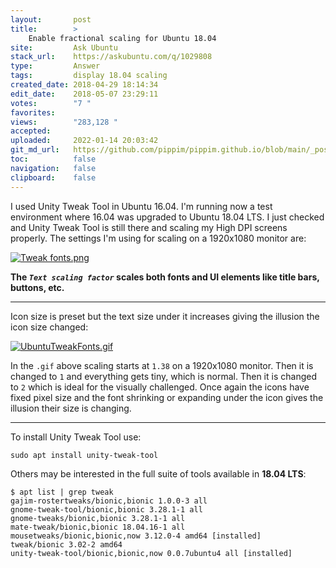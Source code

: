 ```yaml
---
layout:       post
title:        >
    Enable fractional scaling for Ubuntu 18.04
site:         Ask Ubuntu
stack_url:    https://askubuntu.com/q/1029808
type:         Answer
tags:         display 18.04 scaling
created_date: 2018-04-29 18:14:34
edit_date:    2018-05-07 23:29:11
votes:        "7 "
favorites:    
views:        "283,128 "
accepted:     
uploaded:     2022-01-14 20:03:42
git_md_url:   https://github.com/pippim/pippim.github.io/blob/main/_posts/2018/2018-04-29-Enable-fractional-scaling-for-Ubuntu-18.04.md
toc:          false
navigation:   false
clipboard:    false
---
```


I used Unity Tweak Tool in Ubuntu 16.04. I'm running now a test environment where 16.04 was upgraded to Ubuntu 18.04 LTS. I just checked and Unity Tweak Tool is still there and scaling my High DPI screens properly. The settings I'm using for scaling on a 1920x1080 monitor are:

[![Tweak fonts.png][1]][1]

**The *`Text scaling factor`* scales both fonts and UI elements like title bars, buttons, etc.**


----------

Icon size is preset but the text size under it increases giving the illusion the icon size changed:

[![UbuntuTweakFonts.gif][2]][2]

In the `.gif` above scaling starts at `1.38` on a 1920x1080 monitor. Then it is changed to `1` and everything gets tiny, which is normal. Then it is changed to `2` which is ideal for the visually challenged. Once again the icons have fixed pixel size and the font shrinking or expanding under the icon gives the illusion their size is changing.

----------


To install Unity Tweak Tool use:

``` 
sudo apt install unity-tweak-tool

```

Others may be interested in the full suite of tools available in **18.04 LTS**:

``` 
$ apt list | grep tweak
gajim-rostertweaks/bionic,bionic 1.0.0-3 all
gnome-tweak-tool/bionic,bionic 3.28.1-1 all
gnome-tweaks/bionic,bionic 3.28.1-1 all
mate-tweak/bionic,bionic 18.04.16-1 all
mousetweaks/bionic,bionic,now 3.12.0-4 amd64 [installed]
tweak/bionic 3.02-2 amd64
unity-tweak-tool/bionic,bionic,now 0.0.7ubuntu4 all [installed]

```


  [1]: https://i.stack.imgur.com/ebLJk.png
  [2]: https://i.stack.imgur.com/VujGV.gif
